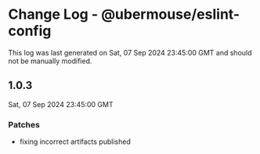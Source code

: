 # Change Log - @ubermouse/eslint-config

This log was last generated on Sat, 07 Sep 2024 23:45:00 GMT and should not be manually modified.

## 1.0.3
Sat, 07 Sep 2024 23:45:00 GMT

### Patches

- fixing incorrect artifacts published

